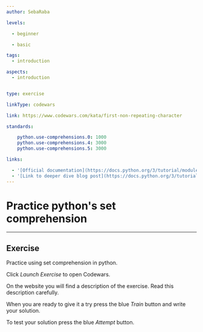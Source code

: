 ```yaml
---
author: SebaRaba

levels:

  - beginner

  - basic

tags:
  - introduction

aspects:
  - introduction


type: exercise

linkType: codewars

link: https://www.codewars.com/kata/first-non-repeating-character

standards:

    python.use-comprehensions.0: 1000
    python.use-comprehensions.4: 3000
    python.use-comprehensions.5: 3000

links:

  - '[Official documentation](https://docs.python.org/3/tutorial/modules.html){website}'
  - '[Link to deeper dive blog post](https://docs.python.org/3/tutorial/datastructures.html){website}'
---
```


# Practice python's set comprehension

---
## Exercise

Practice using set comprehension in python.

Click *Launch Exercise* to open Codewars.

On the website you will find a description of the exercise. Read this description carefully. 

When you are ready to give it a try press the blue *Train* button and write your solution. 

To test your solution press the blue *Attempt* button.
